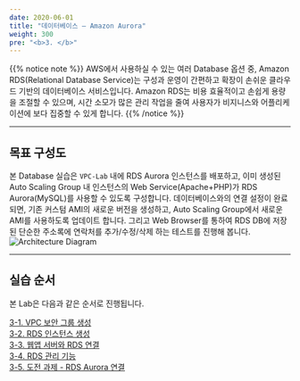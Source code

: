 ```yaml
---
date: 2020-06-01
title: "데이터베이스 – Amazon Aurora"
weight: 300
pre: "<b>3. </b>"
---
```


{{% notice note %}}
AWS에서 사용하실 수 있는 여러 Database 옵션 중, Amazon RDS(Relational Database Service)는 구성과 운영이 간편하고 확장이 손쉬운 클라우드 기반의 데이터베이스 서비스입니다. Amazon RDS는 비용 효율적이고 손쉽게 용량을 조절할 수 있으며, 시간 소모가 많은 관리 작업을 줄여 사용자가 비지니스와 어플리케이션에 보다 집중할 수 있게 합니다.
{{% /notice %}}

----

## 목표 구성도
본 Database 실습은 `VPC-Lab` 내에 RDS Aurora 인스턴스를 배포하고, 이미 생성된 Auto Scaling Group 내 인스턴스의 Web Service(Apache+PHP)가 RDS Aurora(MySQL)를 사용할 수 있도록 구성합니다. 데이터베이스와의 연결 설정이 완료되면, 기존 커스텀 AMI의 새로운 버전을 생성하고, Auto Scaling Group에서 새로운 AMI를 사용하도록 업데이트 합니다. 그리고 Web Browser를 통하여 RDS DB에 저장된 단순한 주소록에 연락처를 추가/수정/삭제 하는 테스트를 진행해 봅니다.
![Architecture Diagram](/images/rds/gid-rds-01.svg)

----

## 실습 순서
본 Lab은 다음과 같은 순서로 진행됩니다.

[3-1. VPC 보안 그룹 생성](./create_sg)  
[3-2. RDS 인스턴스 생성](./create_rds)  
[3-3. 웹앱 서버와 RDS 연결](./connect_app)  
[3-4. RDS 관리 기능](./manage_rds)  
[3-5. 도전 과제 - RDS Aurora 연결](./challenge_aurora)  